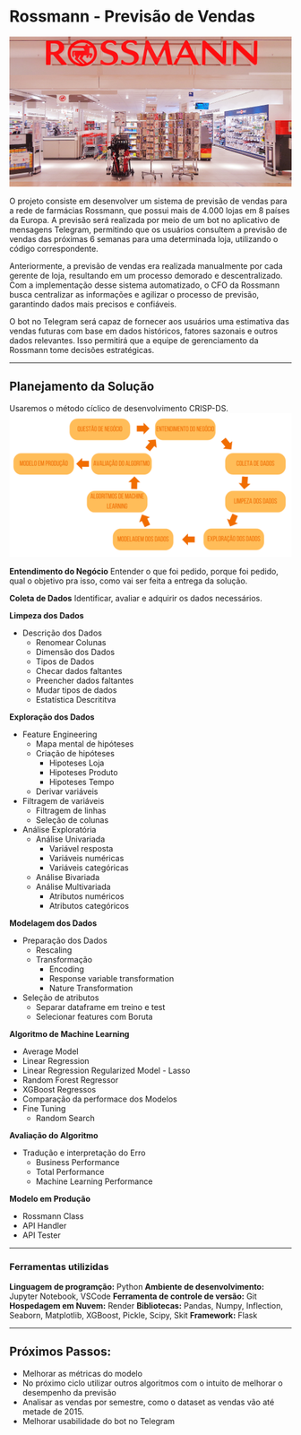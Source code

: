 # Rossmann - Previsão de Vendas
<img src='img/rossmann_shop_foto.jpg'>

O projeto consiste em desenvolver um sistema de previsão de vendas para a rede de farmácias Rossmann, que possui mais de 4.000 lojas em 8 países da Europa. A previsão será realizada por meio de um bot no aplicativo de mensagens Telegram, permitindo que os usuários consultem a previsão de vendas das próximas 6 semanas para uma determinada loja, utilizando o código correspondente.

Anteriormente, a previsão de vendas era realizada manualmente por cada gerente de loja, resultando em um processo demorado e descentralizado. Com a implementação desse sistema automatizado, o CFO da Rossmann busca centralizar as informações e agilizar o processo de previsão, garantindo dados mais precisos e confiáveis.

O bot no Telegram será capaz de fornecer aos usuários uma estimativa das vendas futuras com base em dados históricos, fatores sazonais e outros dados relevantes. Isso permitirá que a equipe de gerenciamento da Rossmann tome decisões estratégicas.

---
## Planejamento da Solução
Usaremos o método cíclico de desenvolvimento CRISP-DS.</br>
<img src='img/crisp-ds.png'>

<b> Entendimento do Negócio</b>
Entender o que foi pedido, porque foi pedido, qual o objetivo pra isso, como vai ser feita a entrega da solução.

<b> Coleta de Dados</b>
Identificar, avaliar e adquirir os dados necessários.

<b> Limpeza dos Dados</b>
* Descrição dos Dados
    * Renomear Colunas
    * Dimensão dos Dados
    * Tipos de Dados
    * Checar dados faltantes
    * Preencher dados faltantes
    * Mudar tipos de dados
    * Estatística Descrititva

<b> Exploração dos Dados</b>
* Feature Engineering
    * Mapa mental de hipóteses
    * Criação de hipóteses
        * Hipoteses Loja
        * Hipoteses Produto
        * Hipoteses Tempo
    * Derivar variáveis
* Filtragem de variáveis
    * Filtragem de linhas
    * Seleção de colunas
* Análise Exploratória
    * Análise Univariada
        * Variável resposta
        * Variáveis numéricas
        * Variáveis categóricas
    * Análise Bivariada
    * Análise Multivariada
        * Atributos numéricos
        * Atributos categóricos

<b> Modelagem dos Dados</b>
* Preparação dos Dados
    * Rescaling
    * Transformação
        * Encoding
        * Response variable transformation
        * Nature Transformation
* Seleção de atributos
    * Separar dataframe em treino e test
    * Selecionar features com Boruta

<b> Algoritmo de Machine Learning</b>
* Average Model
* Linear Regression
* Linear Regression Regularized Model - Lasso
* Random Forest Regressor
* XGBoost Regressos
* Comparação da performace dos Modelos
* Fine Tuning
    * Random Search

<b> Avaliação do Algoritmo</b>
* Tradução e interpretação do Erro
    * Business Performance
    * Total Performance
    * Machine Learning Performance

<b> Modelo em Produção</b>
* Rossmann Class
* API Handler
* API Tester

---
### Ferramentas utilizidas
<b> Linguagem de programção:</b> Python
<b>Ambiente de desenvolvimento:</b> Jupyter Notebook, VSCode
<b>Ferramenta de controle de versão:</b> Git
<b>Hospedagem em Nuvem:</b> Render
<b>Bibliotecas:</b> Pandas, Numpy, Inflection, Seaborn, Matplotlib, XGBoost, Pickle, Scipy, Skit
<b>Framework:</b> Flask

---
## Próximos Passos:
* Melhorar as métricas do modelo
* No próximo ciclo utilizar outros algoritmos com o intuito de melhorar o desempenho da previsão
* Analisar as vendas por semestre, como o dataset as vendas vão até metade de 2015.
* Melhorar usabilidade do bot no Telegram
